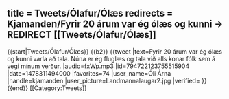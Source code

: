 title = Tweets/Ólafur/Ólæs
redirects = Kjamanden/Fyrir 20 árum var ég ólæs og kunni -> REDIRECT [[Tweets/Ólafur/Ólæs]]
---

{{start|Tweets/Ólafur/Ólæs}}
{{b2}}
{{tweet
|text=Fyrir 20 árum var ég ólæs og kunni varla að tala. Núna er ég fluglæs og tala við alls konar fólk sem á vegi mínum verður.
|audio=fxWp.mp3
|id=794722123755515904
|date=1478311494000
|favorites=74
|user_name=Óli Árna
|handle=kjamanden
|user_picture=Landmannalaugar2.jpg
|verified=
}}
{{end}}<noinclude>
[[Category:Tweets]]
</noinclude>